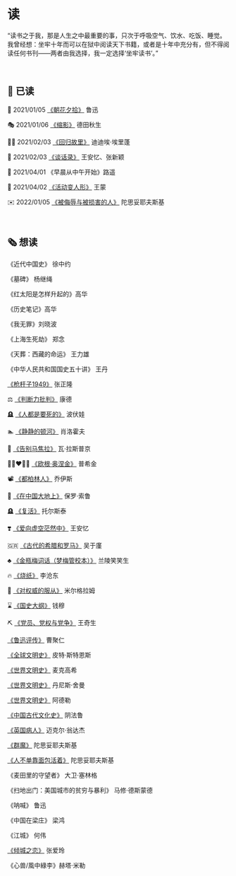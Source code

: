 # 读

“读书之于我，那是人生之中最重要的事，只次于呼吸空气、饮水、吃饭、睡觉。我曾经想：坐牢十年而可以在狱中阅读天下书籍，或者是十年中充分有，但不得阅读任何书刊——两者由我选择，我一定选择‘坐牢读书’。”

<br>

## 📰 已读

🌺 2021/01/05 [《朝花夕拾》](https://book.douban.com/subject/22788645/) 鲁迅

🎭 2021/01/06 [《缩影》](https://book.douban.com/subject/3202953/) 德田秋生

🚶‍♀️ 2021/02/03 [《回归故里》](https://book.douban.com/subject/34942789/) 迪迪埃·埃里蓬

📙 2021/02/03 [《谈话录》](https://book.douban.com/subject/30394391/) 王安忆、张新颖 

🌅 2021/04/01 《早晨从中午开始》路遥

👺 2021/04/02 [《活动变人形》](https://book.douban.com/subject/26810934/) 王蒙

✉️ 2022/01/05 [《被侮辱与被损害的人》](https://book.douban.com/subject/4708144/) 陀思妥耶夫斯基

<br>

## 🗞 想读

《近代中国史》 徐中约 

《墓碑》 杨继绳 

《红太阳是怎样升起的》高华 

《历史笔记》高华 

《我无罪》刘晓波

《上海生死劫》 郑念 

《天葬：西藏的命运》 王力雄

《中华人民共和国国史五十讲》 王丹

[《枪杆子1949》](https://book.douban.com/subject/3225740/) 张正隆

⚖️ [《判断力批判》](https://book.douban.com/subject/1137244/) 康德

🪦 [《人都是要死的》](https://book.douban.com/subject/1340498/) 波伏娃

🏊 [《静静的顿河》](https://book.douban.com/subject/4908877/) 肖洛霍夫

👋 [《告别马焦拉》](https://book.douban.com/subject/1201844/) 瓦·拉斯普京 

👩🏼‍❤️‍👨🏼 [《欧根·奥涅金》](https://book.douban.com/subject/3241695/) 普希金

📽 [《都柏林人》](https://book.douban.com/subject/4908872/) 乔伊斯

🎒 [《在中国大地上》](https://book.douban.com/subject/35148942/) 保罗·索鲁

🪦 [《复活》](https://book.douban.com/subject/1880990/) 托尔斯泰

❣️ [《爱向虚空茫然中》](https://book.douban.com/subject/24817332/) 王安忆

🇬🇷 [《古代的希腊和罗马》](https://book.douban.com/subject/20431880/) 吴于廑

♣️ [《金瓶梅词话（梦梅管校本）》](https://book.douban.com/subject/2054034/) 兰陵笑笑生

🔥 [《烧纸》](https://book.douban.com/subject/30441551/) 李沧东

👔 [《对权威的服从》](https://book.douban.com/subject/20477116/) 米尔格拉姆 

⌛️ [《国史大纲》](https://book.douban.com/subject/26803736/) 钱穆 

⛏ [《党员、党权与党争》](https://book.douban.com/subject/5372471/) 王奇生 

[《鲁迅评传》](https://book.douban.com/subject/1491083/) 曹聚仁

[《全球文明史》](https://book.douban.com/subject/1792303/) 皮特·斯特恩斯 

[《世界文明史》](https://book.douban.com/subject/1103066/) 麦克高希

[《世界文明史》](https://book.douban.com/subject/2184884/) 丹尼斯·舍曼 

[《世界文明史》](https://book.douban.com/subject/10518124/) 阿德勒 

[《中国古代文化史》](https://book.douban.com/subject/3062799/) 阴法鲁

[《英国病人》](https://book.douban.com/subject/10583075/) 迈克尔·翁达杰

[《群魔》](https://book.douban.com/subject/26324821/) 陀思妥耶夫斯基

[《人不单靠面包活着》](https://book.douban.com/subject/24871605/) 陀思妥耶夫斯基

《麦田里的守望者》 大卫·塞林格

《扫地出门：美国城市的贫穷与暴利》 马修·德斯蒙德

《呐喊》 鲁迅

《中国在梁庄》 梁鸿

《江城》 何伟

[《倾城之恋》](https://book.douban.com/subject/10757940/) 张爱玲

《心兽/風中綠李》赫塔·米勒
